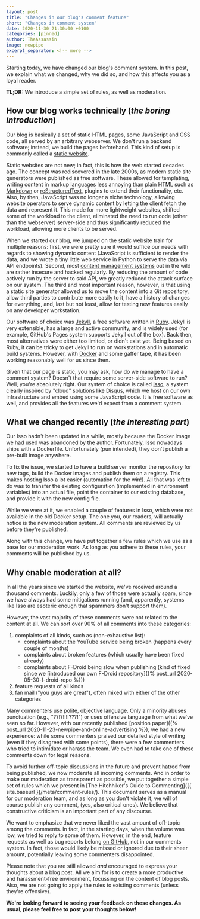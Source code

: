 ```yaml
---
layout: post
title: "Changes in our blog's comment feature"
short: "Changes in comment system"
date: 2020-11-30 21:30:00 +0100
categories: [pinned]
author: TheAssassin
image: newpipe
excerpt_separator: <!-- more -->
---
```


Starting today, we have changed our blog's comment system. In this post, we explain what we changed, why we did so, and how this affects you as a loyal reader.

**TL;DR:** We introduce a simple set of rules, as well as moderation.

<!-- more -->

## How our blog works technically (*the boring introduction*)

Our blog is basically a set of static HTML pages, some JavaScript and CSS code, all served by an arbitrary webserver. We don't run a backend software; instead, we build the pages beforehand. This kind of setup is commonly called a [static website](https://en.wikipedia.org/wiki/Static_web_page).

Static websites are not new; in fact, this is how the web started decades ago. The concept was rediscovered in the late 2000s, as modern static site generators were published as free software. These allowed for templating, writing content in markup languages less annoying than plain HTML such as [Markdown](https://en.wikipedia.org/wiki/Markdown) or [reStructuredText](https://en.wikipedia.org/wiki/ReStructuredText), plugins to extend their functionality, etc. Also, by then, JavaScript was no longer a niche technology, allowing website operators to serve dynamic content by letting the client fetch the data and represent it. This made for more lightweight websites, shifted some of the workload to the client, eliminated the need to run code (other than the webserver) server-side and thus significantly reduced the workload, allowing more clients to be served.

When we started our blog, we jumped on the static website train for multiple reasons: first, we were pretty sure it would suffice our needs with regards to showing dynamic content (JavaScript is sufficient to render the data, and we wrote a tiny little web service in Python to serve the data via API endpoints). Second, most [content management systems](https://en.wikipedia.org/wiki/Content_management_system) out in the wild are rather insecure and hacked regularly. By reducing the amount of code actively run by the server to said API, we greatly reduced the attack surface on our system. The third and most important reason, however, is that using a static site generator allowed us to move the content into a Git repository, allow third parties to contribute more easily to it, have a history of changes for everything, and, last but not least, allow for testing new features easily on any developer workstation.

Our software of choice was [Jekyll](https://en.wikipedia.org/wiki/Jekyll_(software)), a free software written in [Ruby](https://en.wikipedia.org/wiki/Ruby_(programming_language)). Jekyll is very extensible, has a large and active community, and is widely used (for example, GitHub's Pages system supports Jekyll out of the box). Back then, most alternatives were either too limited, or didn't exist yet. Being based on Ruby, it can be tricky to get Jekyll to run on workstations and in automatic build systems. However, with [Docker](https://en.wikipedia.org/wiki/Docker_(software)) and some gaffer tape, it has been working reasonably well for us since then.

Given that our page is static, you may ask, how do we manage to have a comment system? Doesn't that require some server-side software to run? Well, you're absolutely right. Our system of choice is called [Isso](https://posativ.org/isso/), a system clearly inspired by "cloud" solutions like Disqus, which we host on our own infrastructure and embed using some JavaScript code. It is free software as well, and provides all the features we'd expect from a comment system.


## What we changed recently (*the interesting part*)

Our Isso hadn't been updated in a while, mostly because the Docker image we had used was abandoned by the author. Fortunately, Isso nowadays ships with a Dockerfile. Unfortunately (pun intended), they don't publish a pre-built image anywhere.

To fix the issue, we started to have a build server monitor the repository for new tags, build the Docker images and publish them on a registry. This makes hosting Isso a lot easier (automation for the win!). All that was left to do was to transfer the existing configuration (implemented in environment variables) into an actual file, point the container to our existing database, and provide it with the new config file.

While we were at it, we enabled a couple of features in Isso, which were not available in the old Docker setup. The one you, our readers, will actually notice is the new moderation system. All comments are reviewed by us before they're published.

Along with this change, we have put together a few rules which we use as a base for our moderation work. As long as you adhere to these rules, your comments will be published by us.


## Why enable moderation at all?

In all the years since we started the website, we've received around a thousand comments. Luckily, only a few of those were actually spam, since we have always had some mitigations running (and, apparently, systems like Isso are esoteric enough that spammers don't support them).

However, the vast majority of these comments were not related to the content at all. We can sort over 90% of all comments into these categories:

1. complaints of all kinds, such as (non-exhaustive list):
    * complaints about the YouTube service being broken (happens every couple of months)
    * complaints about broken features (which usually have been fixed already)
    * complaints about F-Droid being slow when publishing (kind of fixed since we [introduced our own F-Droid repository]({% post_url 2020-05-30-f-droid-repo %}))
1. feature requests of all kinds
1. fan mail ("you guys are great"), often mixed with either of the other categories

Many commenters use polite, objective language. Only a minority abuses punctuation (e.g., "??!?!!!!???!") or uses offensive language from what we've seen so far. However, with our recently published [position paper]({% post_url 2020-11-23-newpipe-and-online-advertising %}), we had a new experience: while some commenters praised our detailed style of writing (even if they disagreed with some points), there were a few commenters who tried to intimidate or harass the team. We even had to take one of these comments down for legal reasons.

To avoid further off-topic discussions in the future and prevent hatred from being published, we now moderate all incoming comments. And in order to make our moderation as transparent as possible, we put together a simple set of rules which we present in [The Hitchhiker's Guide to Commenting]({{ site.baseurl }}/meta/comment-rules/). This document serves as a manual for our moderation team, and as long as you don't violate it, we will of course publish any comment, (yes, also critical ones). We believe that constructive criticism is an important part of any discourse.

We want to emphasize that we never liked the vast amount of off-topic among the comments. In fact, in the starting days, when the volume was low, we tried to reply to some of them. However, in the end, feature requests as well as bug reports belong [on GitHub](https://github.com/TeamNewPipe/NewPipe/issues), not in our comments system. In fact, those would likely be missed or ignored due to their sheer amount, potentially leaving some commenters disappointed.

Please note that you are still allowed *and* encouraged to express your thoughts about a blog post. All we aim for is to create a more productive and harassment-free environment, focussing on the content of blog posts. Also, we are not going to apply the rules to existing comments (unless they're offensive).

**We're looking forward to seeing your feedback on these changes. As usual, please feel free to post your thoughts below!**






